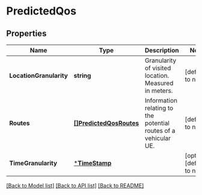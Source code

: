 # PredictedQos

## Properties
Name | Type | Description | Notes
------------ | ------------- | ------------- | -------------
**LocationGranularity** | **string** | Granularity of visited location. Measured in meters. | [default to null]
**Routes** | [**[]PredictedQosRoutes**](PredictedQos.routes.md) | Information relating to the potential routes of a vehicular UE. | [default to null]
**TimeGranularity** | [***TimeStamp**](TimeStamp.md) |  | [optional] [default to null]

[[Back to Model list]](../README.md#documentation-for-models) [[Back to API list]](../README.md#documentation-for-api-endpoints) [[Back to README]](../README.md)

